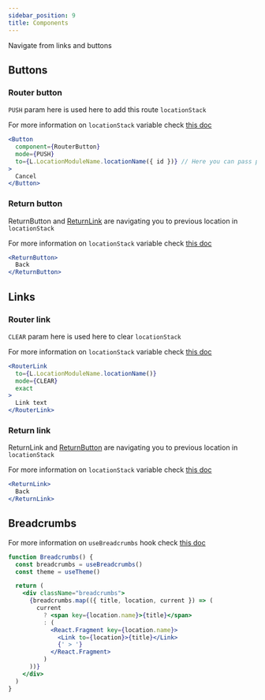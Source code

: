 ```yaml
---
sidebar_position: 9
title: Components
---
```


Navigate from links and buttons

## Buttons

### Router button

```PUSH``` param here is used here to add this route ```locationStack```

For more information on ```locationStack``` variable check [this doc](/docs/sagas/#setlocation)

```jsx
<Button
  component={RouterButton}
  mode={PUSH}
  to={L.LocationModuleName.locationName({ id })} // Here you can pass parameters defined in locations file
>
  Cancel
</Button>
```                

### Return button

ReturnButton and [ReturnLink](#return-link) are navigating you to previous location in ```locationStack```

For more information on ```locationStack``` variable check [this doc](/docs/sagas/#setlocation)

```jsx
<ReturnButton>
  Back
</ReturnButton>
```

## Links

### Router link

```CLEAR``` param here is used here to clear ```locationStack```

For more information on ```locationStack``` variable check [this doc](/docs/sagas/#setlocation)

```jsx
<RouterLink
  to={L.LocationModuleName.locationName()}
  mode={CLEAR} 
  exact
>
  Link text
</RouterLink>
```
### Return link

ReturnLink and [ReturnButton](#return-button) are navigating you to previous location in ```locationStack```

For more information on ```locationStack``` variable check [this doc](/docs/sagas/#setlocation)

```jsx
<ReturnLink>
  Back
</ReturnLink>
```

## Breadcrumbs
For more information on ```useBreadcrumbs``` hook check [this doc](/hooks.md/#useBreadcrumbs)


```jsx
function Breadcrumbs() {
  const breadcrumbs = useBreadcrumbs()
  const theme = useTheme()

  return (
    <div className="breadcrumbs">
      {breadcrumbs.map(({ title, location, current }) => (
        current
          ? <span key={location.name}>{title}</span>
          : (
            <React.Fragment key={location.name}>
              <Link to={location}>{title}</Link>
              {' > '}
            </React.Fragment>
          )
      ))}
    </div>
  )
}
```




